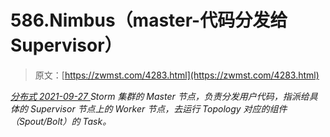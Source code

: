 <!--yml
category: 未分类
date: 0001-01-01 00:00:00
--->

# 586.Nimbus（master-代码分发给 Supervisor）

> 原文：[https://zwmst.com/4283.html](https://zwmst.com/4283.html)

   [ *分布式* ](https://zwmst.com/%e5%88%86%e5%b8%83%e5%bc%8f)*[ <time datetime="2021-09-28T01:04:33+08:00"> 2021-09-27 </time> ](https://zwmst.com/4283.html)  Storm 集群的 Master 节点，负责分发用户代码，指派给具体的 Supervisor 节点上的 Worker 节点，去运行 Topology 对应的组件（Spout/Bolt）的 Task。*